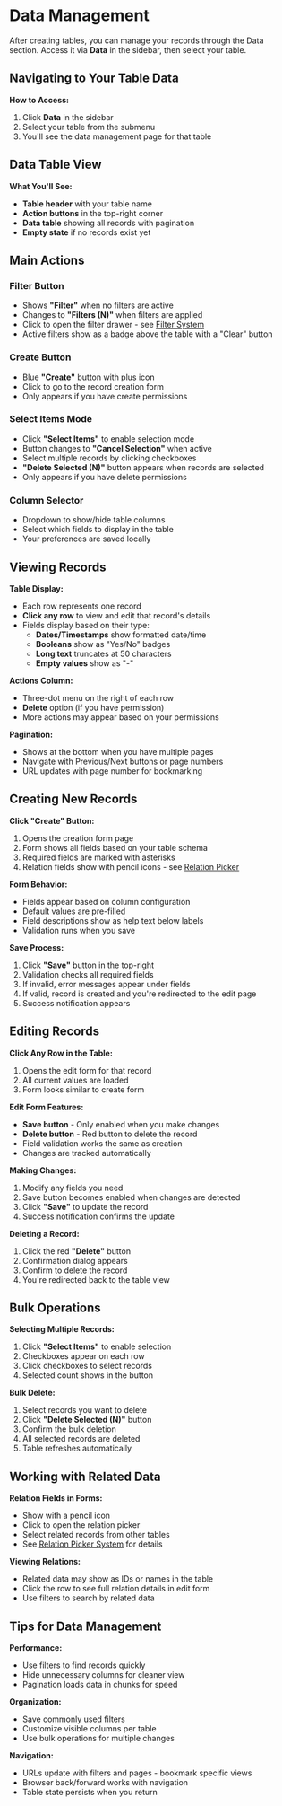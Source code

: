 # Data Management

After creating tables, you can manage your records through the Data section. Access it via **Data** in the sidebar, then select your table.

## Navigating to Your Table Data

**How to Access:**
1. Click **Data** in the sidebar
2. Select your table from the submenu
3. You'll see the data management page for that table

## Data Table View

**What You'll See:**
- **Table header** with your table name
- **Action buttons** in the top-right corner
- **Data table** showing all records with pagination
- **Empty state** if no records exist yet

## Main Actions

### Filter Button
- Shows **"Filter"** when no filters are active
- Changes to **"Filters (N)"** when filters are applied
- Click to open the filter drawer - see [Filter System](../frontend/filter-system.md)
- Active filters show as a badge above the table with a "Clear" button

### Create Button
- Blue **"Create"** button with plus icon
- Click to go to the record creation form
- Only appears if you have create permissions

### Select Items Mode
- Click **"Select Items"** to enable selection mode
- Button changes to **"Cancel Selection"** when active
- Select multiple records by clicking checkboxes
- **"Delete Selected (N)"** button appears when records are selected
- Only appears if you have delete permissions

### Column Selector
- Dropdown to show/hide table columns
- Select which fields to display in the table
- Your preferences are saved locally

## Viewing Records

**Table Display:**
- Each row represents one record
- **Click any row** to view and edit that record's details
- Fields display based on their type:
  - **Dates/Timestamps** show formatted date/time
  - **Booleans** show as "Yes/No" badges
  - **Long text** truncates at 50 characters
  - **Empty values** show as "-"

**Actions Column:**
- Three-dot menu on the right of each row
- **Delete** option (if you have permission)
- More actions may appear based on your permissions

**Pagination:**
- Shows at the bottom when you have multiple pages
- Navigate with Previous/Next buttons or page numbers
- URL updates with page number for bookmarking

## Creating New Records

**Click "Create" Button:**
1. Opens the creation form page
2. Form shows all fields based on your table schema
3. Required fields are marked with asterisks
4. Relation fields show with pencil icons - see [Relation Picker](../frontend/relation-picker.md)

**Form Behavior:**
- Fields appear based on column configuration
- Default values are pre-filled
- Field descriptions show as help text below labels
- Validation runs when you save

**Save Process:**
1. Click **"Save"** button in the top-right
2. Validation checks all required fields
3. If invalid, error messages appear under fields
4. If valid, record is created and you're redirected to the edit page
5. Success notification appears

## Editing Records

**Click Any Row in the Table:**
1. Opens the edit form for that record
2. All current values are loaded
3. Form looks similar to create form

**Edit Form Features:**
- **Save button** - Only enabled when you make changes
- **Delete button** - Red button to delete the record
- Field validation works the same as creation
- Changes are tracked automatically

**Making Changes:**
1. Modify any fields you need
2. Save button becomes enabled when changes are detected
3. Click **"Save"** to update the record
4. Success notification confirms the update

**Deleting a Record:**
1. Click the red **"Delete"** button
2. Confirmation dialog appears
3. Confirm to delete the record
4. You're redirected back to the table view

## Bulk Operations

**Selecting Multiple Records:**
1. Click **"Select Items"** to enable selection
2. Checkboxes appear on each row
3. Click checkboxes to select records
4. Selected count shows in the button

**Bulk Delete:**
1. Select records you want to delete
2. Click **"Delete Selected (N)"** button
3. Confirm the bulk deletion
4. All selected records are deleted
5. Table refreshes automatically

## Working with Related Data

**Relation Fields in Forms:**
- Show with a pencil icon
- Click to open the relation picker
- Select related records from other tables
- See [Relation Picker System](../frontend/relation-picker.md) for details

**Viewing Relations:**
- Related data may show as IDs or names in the table
- Click the row to see full relation details in edit form
- Use filters to search by related data

## Tips for Data Management

**Performance:**
- Use filters to find records quickly
- Hide unnecessary columns for cleaner view
- Pagination loads data in chunks for speed

**Organization:**
- Save commonly used filters
- Customize visible columns per table
- Use bulk operations for multiple changes

**Navigation:**
- URLs update with filters and pages - bookmark specific views
- Browser back/forward works with navigation
- Table state persists when you return